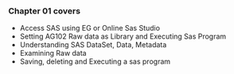 ### Chapter 01 covers

* Access SAS using EG or Online Sas Studio
* Setting AG102 Raw data as Library and Executing Sas Program
* Understanding SAS DataSet, Data, Metadata
* Examining Raw data
* Saving, deleting and Executing a sas program

